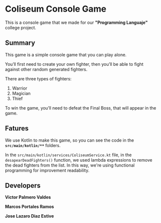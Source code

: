 # Coliseum Console Game

This is a console game that we made for our **"Programming Languaje"** college project.

## Summary

This game is a simple console game that you can play alone.

You’ll first need to create your own fighter, then you’ll be able to fight against other random generated fighters.

There are three types of fighters:
1. Warrior
2. Magician
3. Thief

To win the game, you’ll need to defeat the Final Boss, that will appear in the game.

## Fatures

We use Kotlin to make this game, so you can see the code in the **`src/main/kotlin/**`** folders.

In the `src/main/kotlin/services/ColiseumService.kt` file, in the `desapearDeadFighters()` function, we used lambda expressions to remove the dead 
fighters from the list. In this way, we're using functional programming for improvement readability.

## Developers

**Victor Palmero Valdes**

**Marcos Portales Ramos**

**Jose Lazaro Diaz Estive**

